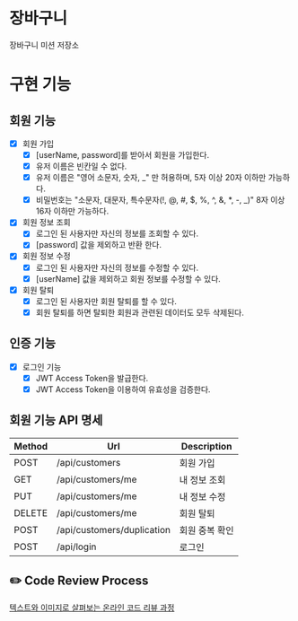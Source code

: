 # 장바구니

장바구니 미션 저장소

# 구현 기능

## 회원 기능

- [X] 회원 가입
    - [X] [userName, password]를 받아서 회원을 가입한다.
    - [X] 유저 이름은 빈칸일 수 없다.
    - [X] 유저 이름은 "영어 소문자, 숫자, _" 만 허용하며, 5자 이상 20자 이하만 가능하다.
    - [X] 비밀번호는 "소문자, 대문자, 특수문자(!, @, #, $, %, ^, &, *, -, _)" 8자 이상 16자 이하만 가능하다.
- [X] 회원 정보 조회
    - [X] 로그인 된 사용자만 자신의 정보를 조회할 수 있다.
    - [X] [password] 값을 제외하고 반환 한다.
- [X] 회원 정보 수정
    - [X] 로그인 된 사용자만 자신의 정보를 수정할 수 있다.
    - [X] [userName] 값을 제외하고 회원 정보를 수정할 수 있다.
- [X] 회원 탈퇴
    - [X] 로그인 된 사용자만 회원 탈퇴를 할 수 있다.
    - [X] 회원 탈퇴를 하면 탈퇴한 회원과 관련된 데이터도 모두 삭제된다.

## 인증 기능

- [X] 로그인 기능
    - [X] JWT Access Token을 발급한다.
    - [X] JWT Access Token을 이용하여 유효성을 검증한다.

## 회원 기능 API 명세

| Method | Url                        | Description |
|--------|----------------------------|-------------|
| POST   | /api/customers             | 회원 가입       |
| GET    | /api/customers/me          | 내 정보 조회     |
| PUT    | /api/customers/me          | 내 정보 수정     |
| DELETE | /api/customers/me          | 회원 탈퇴       |
| POST   | /api/customers/duplication | 회원 중복 확인    |
| POST   | /api/login                 | 로그인         |

## ✏️ Code Review Process

[텍스트와 이미지로 살펴보는 온라인 코드 리뷰 과정](https://github.com/next-step/nextstep-docs/tree/master/codereview)
